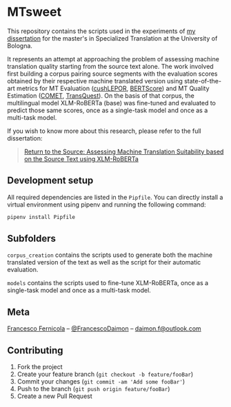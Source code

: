 # MTsweet

This repository contains the scripts used in the experiments of [my dissertation](https://amslaurea.unibo.it/25307/) for the master's in Specialized Translation at the University of Bologna.

It represents an attempt at approaching the problem of assessing machine translation quality starting from the source text alone. The work involved first building a corpus pairing source segments with the evaluation scores obtained by their respective machine translated version using state-of-the-art metrics for MT Evaluation ([cushLEPOR](https://github.com/poethan/cushLEPOR), [BERTScore](https://github.com/Tiiiger/bert_score)) and MT Quality Estimation ([COMET](https://github.com/Unbabel/COMET), [TransQuest](https://github.com/TharinduDR/TransQuest)).
On the basis of that corpus, the multilingual model XLM-RoBERTa (base) was fine-tuned and evaluated to predict those same scores, once as a single-task model and once as a multi-task model.

If you wish to know more about this research, please refer to the full dissertation:

> [Return to the Source: Assessing Machine Translation Suitability based on the Source Text using XLM-RoBERTa](https://amslaurea.unibo.it/25307/)


## Development setup

All required dependencies are listed in the `Pipfile`. You can directly install a virtual environment using pipenv and running the following command:

```sh
pipenv install Pipfile
```


## Subfolders

`corpus_creation` contains the scripts used to generate both the machine translated version of the text as well as the script for their automatic evaluation.

`models` contains the scripts used to fine-tune XLM-RoBERTa, once as a single-task model and once as a multi-task model.


## Meta

[Francesco Fernicola](https://www.linkedin.com/in/francesco-fernicola-69a0771b7/?locale=en_US) – [@FrancescoDaimon](https://twitter.com/FrancescoDaimon) – daimon.f@outlook.com

## Contributing

1. Fork the project
2. Create your feature branch (`git checkout -b feature/fooBar`)
3. Commit your changes (`git commit -am 'Add some fooBar'`)
4. Push to the branch (`git push origin feature/fooBar`)
5. Create a new Pull Request


